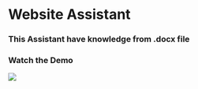 # Website Assistant 
### This Assistant have knowledge from .docx file

### Watch the Demo



![](videos/Assistant-1.gif)

